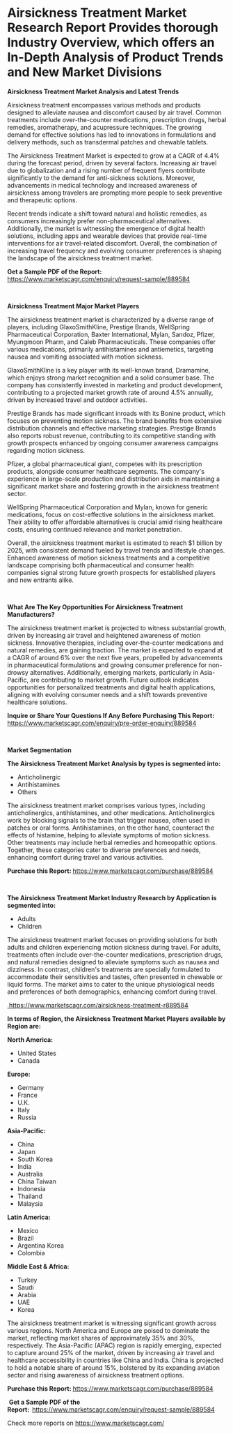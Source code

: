 <p><h1>Airsickness Treatment Market Research Report Provides thorough Industry Overview, which offers an In-Depth Analysis of Product Trends and New Market Divisions</h1></p><p><strong>Airsickness Treatment Market Analysis and Latest Trends</strong></p>
<p><p>Airsickness treatment encompasses various methods and products designed to alleviate nausea and discomfort caused by air travel. Common treatments include over-the-counter medications, prescription drugs, herbal remedies, aromatherapy, and acupressure techniques. The growing demand for effective solutions has led to innovations in formulations and delivery methods, such as transdermal patches and chewable tablets.</p><p>The Airsickness Treatment Market is expected to grow at a CAGR of 4.4% during the forecast period, driven by several factors. Increasing air travel due to globalization and a rising number of frequent flyers contribute significantly to the demand for anti-sickness solutions. Moreover, advancements in medical technology and increased awareness of airsickness among travelers are prompting more people to seek preventive and therapeutic options.</p><p>Recent trends indicate a shift toward natural and holistic remedies, as consumers increasingly prefer non-pharmaceutical alternatives. Additionally, the market is witnessing the emergence of digital health solutions, including apps and wearable devices that provide real-time interventions for air travel-related discomfort. Overall, the combination of increasing travel frequency and evolving consumer preferences is shaping the landscape of the airsickness treatment market.</p></p>
<p><strong>Get a Sample PDF of the Report:&nbsp;</strong> <a href="https://www.marketscagr.com/enquiry/request-sample/889584?utm_campaign=3075&utm_medium=2&utm_source=Github&utm_content=ia&utm_term=08032025&utm_id=airsickness-treatment">https://www.marketscagr.com/enquiry/request-sample/889584</a></p>
<p>&nbsp;</p>
<p><strong>Airsickness Treatment Major Market Players</strong></p>
<p><p>The airsickness treatment market is characterized by a diverse range of players, including GlaxoSmithKline, Prestige Brands, WellSpring Pharmaceutical Corporation, Baxter International, Mylan, Sandoz, Pfizer, Myungmoon Pharm, and Caleb Pharmaceuticals. These companies offer various medications, primarily antihistamines and antiemetics, targeting nausea and vomiting associated with motion sickness.</p><p>GlaxoSmithKline is a key player with its well-known brand, Dramamine, which enjoys strong market recognition and a solid consumer base. The company has consistently invested in marketing and product development, contributing to a projected market growth rate of around 4.5% annually, driven by increased travel and outdoor activities.</p><p>Prestige Brands has made significant inroads with its Bonine product, which focuses on preventing motion sickness. The brand benefits from extensive distribution channels and effective marketing strategies. Prestige Brands also reports robust revenue, contributing to its competitive standing with growth prospects enhanced by ongoing consumer awareness campaigns regarding motion sickness.</p><p>Pfizer, a global pharmaceutical giant, competes with its prescription products, alongside consumer healthcare segments. The company's experience in large-scale production and distribution aids in maintaining a significant market share and fostering growth in the airsickness treatment sector.</p><p>WellSpring Pharmaceutical Corporation and Mylan, known for generic medications, focus on cost-effective solutions in the airsickness market. Their ability to offer affordable alternatives is crucial amid rising healthcare costs, ensuring continued relevance and market penetration.</p><p>Overall, the airsickness treatment market is estimated to reach $1 billion by 2025, with consistent demand fueled by travel trends and lifestyle changes. Enhanced awareness of motion sickness treatments and a competitive landscape comprising both pharmaceutical and consumer health companies signal strong future growth prospects for established players and new entrants alike.</p></p>
<p>&nbsp;</p>
<p><strong>What Are The Key Opportunities For Airsickness Treatment Manufacturers?</strong></p>
<p><p>The airsickness treatment market is projected to witness substantial growth, driven by increasing air travel and heightened awareness of motion sickness. Innovative therapies, including over-the-counter medications and natural remedies, are gaining traction. The market is expected to expand at a CAGR of around 6% over the next five years, propelled by advancements in pharmaceutical formulations and growing consumer preference for non-drowsy alternatives. Additionally, emerging markets, particularly in Asia-Pacific, are contributing to market growth. Future outlook indicates opportunities for personalized treatments and digital health applications, aligning with evolving consumer needs and a shift towards preventive healthcare solutions.</p></p>
<p><strong>Inquire or Share Your Questions If Any Before Purchasing This Report:</strong> <a href="https://www.marketscagr.com/enquiry/pre-order-enquiry/889584?utm_campaign=3075&utm_medium=2&utm_source=Github&utm_content=ia&utm_term=08032025&utm_id=airsickness-treatment">https://www.marketscagr.com/enquiry/pre-order-enquiry/889584</a></p>
<p>&nbsp;</p>
<p><strong>Market Segmentation</strong></p>
<p><strong>The Airsickness Treatment Market Analysis by types is segmented into:</strong></p>
<p><ul><li>Anticholinergic</li><li>Antihistamines</li><li>Others</li></ul></p>
<p><p>The airsickness treatment market comprises various types, including anticholinergics, antihistamines, and other medications. Anticholinergics work by blocking signals to the brain that trigger nausea, often used in patches or oral forms. Antihistamines, on the other hand, counteract the effects of histamine, helping to alleviate symptoms of motion sickness. Other treatments may include herbal remedies and homeopathic options. Together, these categories cater to diverse preferences and needs, enhancing comfort during travel and various activities.</p></p>
<p><strong>Purchase this Report:&nbsp;</strong><a href="https://www.marketscagr.com/purchase/889584?utm_campaign=3075&utm_medium=2&utm_source=Github&utm_content=ia&utm_term=08032025&utm_id=airsickness-treatment">https://www.marketscagr.com/purchase/889584</a></p>
<p>&nbsp;</p>
<p><strong>The Airsickness Treatment Market Industry Research by Application is segmented into:</strong></p>
<p><ul><li>Adults</li><li>Children</li></ul></p>
<p><p>The airsickness treatment market focuses on providing solutions for both adults and children experiencing motion sickness during travel. For adults, treatments often include over-the-counter medications, prescription drugs, and natural remedies designed to alleviate symptoms such as nausea and dizziness. In contrast, children's treatments are specially formulated to accommodate their sensitivities and tastes, often presented in chewable or liquid forms. The market aims to cater to the unique physiological needs and preferences of both demographics, enhancing comfort during travel.</p></p>
<p><a href="https://www.marketscagr.com/airsickness-treatment-r889584?utm_campaign=3075&utm_medium=2&utm_source=Github&utm_content=ia&utm_term=08032025&utm_id=airsickness-treatment">&nbsp;https://www.marketscagr.com/airsickness-treatment-r889584</a></p>
<p><strong>In terms of Region, the Airsickness Treatment Market Players available by Region are:</strong></p>
<p>
    <p> <strong> North America: </strong>
        <ul>
            <li>United States</li>
            <li>Canada</li>
        </ul>
        </p> 
    <p> <strong> Europe: </strong>
        <ul>
            <li>Germany</li>
            <li>France</li>
            <li>U.K.</li>
            <li>Italy</li>
            <li>Russia</li>
        </ul>
        </p> 
    <p> <strong> Asia-Pacific: </strong>
        <ul>
            <li>China</li>
            <li>Japan</li>
            <li>South Korea</li>
            <li>India</li>
            <li>Australia</li>
            <li>China Taiwan</li>
            <li>Indonesia</li>
            <li>Thailand</li>
            <li>Malaysia</li>
        </ul>
        </p> 
    <p> <strong> Latin America: </strong>
        <ul>
            <li>Mexico</li>
            <li>Brazil</li>
            <li>Argentina Korea</li>
            <li>Colombia</li>
        </ul>
        </p> 
    <p> <strong> Middle East & Africa: </strong>
        <ul>
            <li>Turkey</li>
            <li>Saudi</li>
            <li>Arabia</li>
            <li>UAE</li>
            <li>Korea</li>
        </ul>
    </p>
    </p>
<p><p>The airsickness treatment market is witnessing significant growth across various regions. North America and Europe are poised to dominate the market, reflecting market shares of approximately 35% and 30%, respectively. The Asia-Pacific (APAC) region is rapidly emerging, expected to capture around 25% of the market, driven by increasing air travel and healthcare accessibility in countries like China and India. China is projected to hold a notable share of around 15%, bolstered by its expanding aviation sector and rising awareness of airsickness treatment options.</p></p>
<p><strong>Purchase this Report: </strong><a href="https://www.marketscagr.com/purchase/889584?utm_campaign=3075&utm_medium=2&utm_source=Github&utm_content=ia&utm_term=08032025&utm_id=airsickness-treatment">https://www.marketscagr.com/purchase/889584</a></p>
<p>&nbsp;<strong>Get a Sample PDF of the Report:&nbsp;&nbsp;</strong><a href="https://www.marketscagr.com/enquiry/request-sample/889584?utm_campaign=3075&utm_medium=2&utm_source=Github&utm_content=ia&utm_term=08032025&utm_id=airsickness-treatment">https://www.marketscagr.com/enquiry/request-sample/889584</a></p>
<p><strong></strong></p>
<p>Check more reports on <a href="https://www.marketscagr.com/?utm_campaign=3075&utm_medium=2&utm_source=Github&utm_content=ia&utm_term=08032025&utm_id=airsickness-treatment">https://www.marketscagr.com/</a></p>